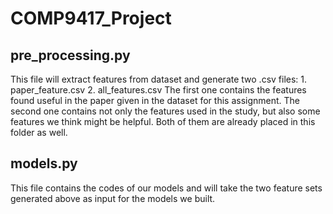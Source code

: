 # COMP9417_Project
## pre_processing.py
This file will extract features from dataset and generate two .csv files:
    1. paper_feature.csv
    2. all_features.csv
The first one contains the features found useful in the paper given in the dataset for this assignment.
The second one contains not only the features used in the study, but also some features we think might be helpful.
Both of them are already placed in this folder as well.

## models.py
This file contains the codes of our models and will take the two feature sets generated above as input for the models we built.
